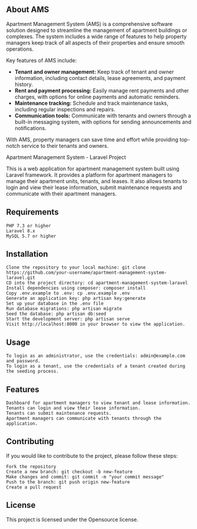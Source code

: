 ## About AMS

Apartment Management System (AMS) is a comprehensive software solution designed to streamline the management of apartment buildings or complexes. The system includes a wide range of features to help property managers keep track of all aspects of their properties and ensure smooth operations.

Key features of AMS include:
- **Tenant and owner management:** Keep track of tenant and owner information, including contact details, lease agreements, and payment history.
- **Rent and payment processing:** Easily manage rent payments and other charges, with options for online payments and automatic reminders.
- **Maintenance tracking:** Schedule and track maintenance tasks, including regular inspections and repairs.
- **Communication tools:** Communicate with tenants and owners through a built-in messaging system, with options for sending announcements and notifications.

With AMS, property managers can save time and effort while providing top-notch service to their tenants and owners.

Apartment Management System - Laravel Project

This is a web application for apartment management system built using Laravel framework. It provides a platform for apartment managers to manage their apartment units, tenants, and leases. It also allows tenants to login and view their lease information, submit maintenance requests and communicate with their apartment managers.

## Requirements

    PHP 7.3 or higher
    Laravel 8.x
    MySQL 5.7 or higher

## Installation

    Clone the repository to your local machine: git clone https://github.com/your-username/apartment-management-system-laravel.git
    CD into the project directory: cd apartment-management-system-laravel
    Install dependencies using composer: composer install
    Copy .env.example to .env: cp .env.example .env
    Generate an application key: php artisan key:generate
    Set up your database in the .env file
    Run database migrations: php artisan migrate
    Seed the database: php artisan db:seed
    Start the development server: php artisan serve
    Visit http://localhost:8000 in your browser to view the application.

## Usage

    To login as an administrator, use the credentials: admin@example.com and password.
    To login as a tenant, use the credentials of a tenant created during the seeding process.

## Features

    Dashboard for apartment managers to view tenant and lease information.
    Tenants can login and view their lease information.
    Tenants can submit maintenance requests.
    Apartment managers can communicate with tenants through the application.

## Contributing

If you would like to contribute to the project, please follow these steps:

    Fork the repository
    Create a new branch: git checkout -b new-feature
    Make changes and commit: git commit -m "your commit message"
    Push to the branch: git push origin new-feature
    Create a pull request

## License

This project is licensed under the Opensource license.
